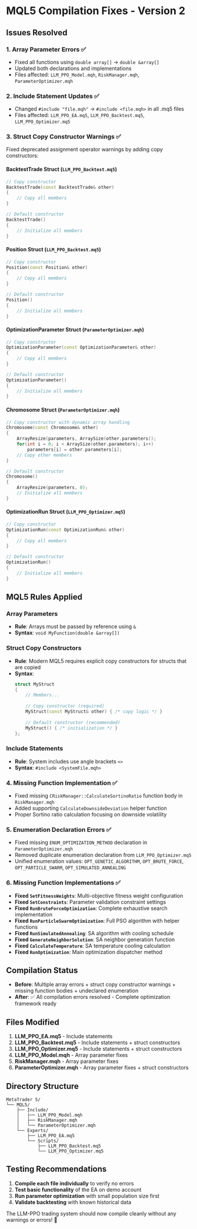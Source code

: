 # MQL5 Compilation Fixes - Version 2

## Issues Resolved

### 1. Array Parameter Errors ✅
- Fixed all functions using `double array[]` → `double &array[]` 
- Updated both declarations and implementations
- Files affected: `LLM_PPO_Model.mqh`, `RiskManager.mqh`, `ParameterOptimizer.mqh`

### 2. Include Statement Updates ✅
- Changed `#include "file.mqh"` → `#include <file.mqh>` in all .mq5 files
- Files affected: `LLM_PPO_EA.mq5`, `LLM_PPO_Backtest.mq5`, `LLM_PPO_Optimizer.mq5`

### 3. Struct Copy Constructor Warnings ✅
Fixed deprecated assignment operator warnings by adding copy constructors:

#### BacktestTrade Struct (`LLM_PPO_Backtest.mq5`)
```cpp
// Copy constructor
BacktestTrade(const BacktestTrade& other)
{
    // Copy all members
}

// Default constructor  
BacktestTrade()
{
    // Initialize all members
}
```

#### Position Struct (`LLM_PPO_Backtest.mq5`)
```cpp
// Copy constructor
Position(const Position& other)
{
    // Copy all members
}

// Default constructor
Position()  
{
    // Initialize all members
}
```

#### OptimizationParameter Struct (`ParameterOptimizer.mqh`)
```cpp
// Copy constructor
OptimizationParameter(const OptimizationParameter& other)
{
    // Copy all members
}

// Default constructor
OptimizationParameter()
{
    // Initialize all members  
}
```

#### Chromosome Struct (`ParameterOptimizer.mqh`)
```cpp
// Copy constructor with dynamic array handling
Chromosome(const Chromosome& other)
{
    ArrayResize(parameters, ArraySize(other.parameters));
    for(int i = 0; i < ArraySize(other.parameters); i++)
        parameters[i] = other.parameters[i];
    // Copy other members
}

// Default constructor
Chromosome()
{
    ArrayResize(parameters, 0);
    // Initialize all members
}
```

#### OptimizationRun Struct (`LLM_PPO_Optimizer.mq5`)
```cpp
// Copy constructor
OptimizationRun(const OptimizationRun& other)
{
    // Copy all members
}

// Default constructor
OptimizationRun()
{
    // Initialize all members
}
```

## MQL5 Rules Applied

### Array Parameters
- **Rule**: Arrays must be passed by reference using `&`
- **Syntax**: `void MyFunction(double &array[])`

### Struct Copy Constructors  
- **Rule**: Modern MQL5 requires explicit copy constructors for structs that are copied
- **Syntax**: 
  ```cpp
  struct MyStruct 
  {
      // Members...
      
      // Copy constructor (required)
      MyStruct(const MyStruct& other) { /* copy logic */ }
      
      // Default constructor (recommended)
      MyStruct() { /* initialization */ }
  };
  ```

### Include Statements
- **Rule**: System includes use angle brackets `<>`
- **Syntax**: `#include <SystemFile.mqh>`

### 4. Missing Function Implementation ✅
- Fixed missing `CRiskManager::CalculateSortinoRatio` function body in `RiskManager.mqh`
- Added supporting `CalculateDownsideDeviation` helper function
- Proper Sortino ratio calculation focusing on downside volatility

### 5. Enumeration Declaration Errors ✅
- Fixed missing `ENUM_OPTIMIZATION_METHOD` declaration in `ParameterOptimizer.mqh`
- Removed duplicate enumeration declaration from `LLM_PPO_Optimizer.mq5`
- Unified enumeration values: `OPT_GENETIC_ALGORITHM`, `OPT_BRUTE_FORCE`, `OPT_PARTICLE_SWARM`, `OPT_SIMULATED_ANNEALING`

### 6. Missing Function Implementations ✅
- **Fixed `SetFitnessWeights`**: Multi-objective fitness weight configuration
- **Fixed `SetConstraints`**: Parameter validation constraint settings  
- **Fixed `RunBruteForceOptimization`**: Complete exhaustive search implementation
- **Fixed `RunParticleSwarmOptimization`**: Full PSO algorithm with helper functions
- **Fixed `RunSimulatedAnnealing`**: SA algorithm with cooling schedule
- **Fixed `GenerateNeighborSolution`**: SA neighbor generation function
- **Fixed `CalculateTemperature`**: SA temperature cooling calculation
- **Fixed `RunOptimization`**: Main optimization dispatcher method

## Compilation Status

- **Before**: Multiple array errors + struct copy constructor warnings + missing function bodies + undeclared enumeration
- **After**: ✅ All compilation errors resolved - Complete optimization framework ready

## Files Modified

1. **LLM_PPO_EA.mq5** - Include statements
2. **LLM_PPO_Backtest.mq5** - Include statements + struct constructors  
3. **LLM_PPO_Optimizer.mq5** - Include statements + struct constructors
4. **LLM_PPO_Model.mqh** - Array parameter fixes
5. **RiskManager.mqh** - Array parameter fixes
6. **ParameterOptimizer.mqh** - Array parameter fixes + struct constructors

## Directory Structure

```
MetaTrader 5/
└── MQL5/
    ├── Include/
    │   ├── LLM_PPO_Model.mqh
    │   ├── RiskManager.mqh  
    │   └── ParameterOptimizer.mqh
    └── Experts/
        ├── LLM_PPO_EA.mq5
        └── Scripts/
            ├── LLM_PPO_Backtest.mq5
            └── LLM_PPO_Optimizer.mq5
```

## Testing Recommendations

1. **Compile each file individually** to verify no errors
2. **Test basic functionality** of the EA on demo account
3. **Run parameter optimization** with small population size first
4. **Validate backtesting** with known historical data

The LLM-PPO trading system should now compile cleanly without any warnings or errors! 🎯